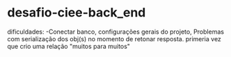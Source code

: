 ﻿# desafio-ciee-back_end
 
 dificuldades: -Conectar banco, 
 configurações gerais do projeto, 
 Problemas com serialização dos obj(s) no momento de retonar resposta.
 primeria vez que crio uma relação "muitos para muitos"
